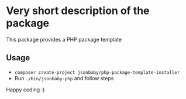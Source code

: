 # Very short description of the package

This package provides a PHP package template

## Usage

- `composer create-project jsonbaby/php-package-template-installer`
- Run `./bin/jsonbaby-php` and follow steps

Happy coding :)
